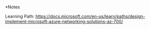 *Notes

Learning Path: https://docs.microsoft.com/en-us/learn/paths/design-implement-microsoft-azure-networking-solutions-az-700/